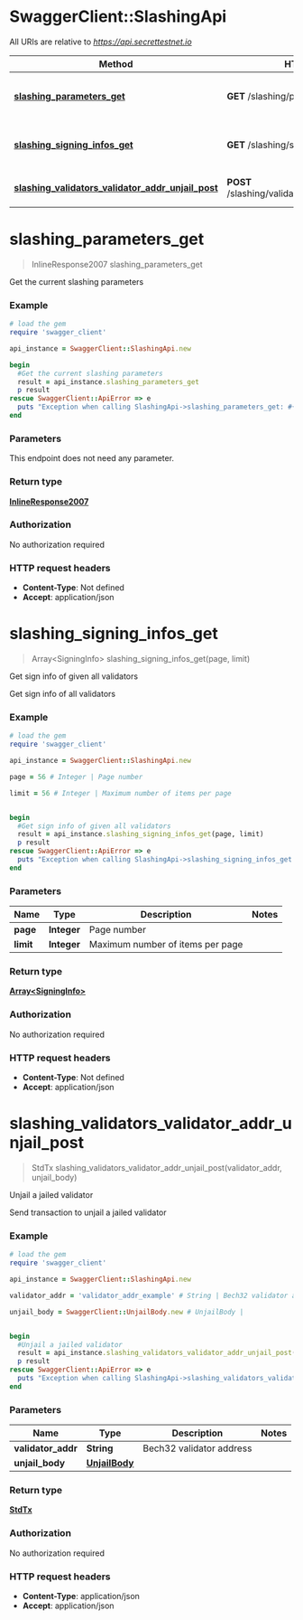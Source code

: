 # SwaggerClient::SlashingApi

All URIs are relative to *https://api.secrettestnet.io*

Method | HTTP request | Description
------------- | ------------- | -------------
[**slashing_parameters_get**](SlashingApi.md#slashing_parameters_get) | **GET** /slashing/parameters | Get the current slashing parameters
[**slashing_signing_infos_get**](SlashingApi.md#slashing_signing_infos_get) | **GET** /slashing/signing_infos | Get sign info of given all validators
[**slashing_validators_validator_addr_unjail_post**](SlashingApi.md#slashing_validators_validator_addr_unjail_post) | **POST** /slashing/validators/{validatorAddr}/unjail | Unjail a jailed validator


# **slashing_parameters_get**
> InlineResponse2007 slashing_parameters_get

Get the current slashing parameters

### Example
```ruby
# load the gem
require 'swagger_client'

api_instance = SwaggerClient::SlashingApi.new

begin
  #Get the current slashing parameters
  result = api_instance.slashing_parameters_get
  p result
rescue SwaggerClient::ApiError => e
  puts "Exception when calling SlashingApi->slashing_parameters_get: #{e}"
end
```

### Parameters
This endpoint does not need any parameter.

### Return type

[**InlineResponse2007**](InlineResponse2007.md)

### Authorization

No authorization required

### HTTP request headers

 - **Content-Type**: Not defined
 - **Accept**: application/json



# **slashing_signing_infos_get**
> Array&lt;SigningInfo&gt; slashing_signing_infos_get(page, limit)

Get sign info of given all validators

Get sign info of all validators

### Example
```ruby
# load the gem
require 'swagger_client'

api_instance = SwaggerClient::SlashingApi.new

page = 56 # Integer | Page number

limit = 56 # Integer | Maximum number of items per page


begin
  #Get sign info of given all validators
  result = api_instance.slashing_signing_infos_get(page, limit)
  p result
rescue SwaggerClient::ApiError => e
  puts "Exception when calling SlashingApi->slashing_signing_infos_get: #{e}"
end
```

### Parameters

Name | Type | Description  | Notes
------------- | ------------- | ------------- | -------------
 **page** | **Integer**| Page number | 
 **limit** | **Integer**| Maximum number of items per page | 

### Return type

[**Array&lt;SigningInfo&gt;**](SigningInfo.md)

### Authorization

No authorization required

### HTTP request headers

 - **Content-Type**: Not defined
 - **Accept**: application/json



# **slashing_validators_validator_addr_unjail_post**
> StdTx slashing_validators_validator_addr_unjail_post(validator_addr, unjail_body)

Unjail a jailed validator

Send transaction to unjail a jailed validator

### Example
```ruby
# load the gem
require 'swagger_client'

api_instance = SwaggerClient::SlashingApi.new

validator_addr = 'validator_addr_example' # String | Bech32 validator address

unjail_body = SwaggerClient::UnjailBody.new # UnjailBody | 


begin
  #Unjail a jailed validator
  result = api_instance.slashing_validators_validator_addr_unjail_post(validator_addr, unjail_body)
  p result
rescue SwaggerClient::ApiError => e
  puts "Exception when calling SlashingApi->slashing_validators_validator_addr_unjail_post: #{e}"
end
```

### Parameters

Name | Type | Description  | Notes
------------- | ------------- | ------------- | -------------
 **validator_addr** | **String**| Bech32 validator address | 
 **unjail_body** | [**UnjailBody**](UnjailBody.md)|  | 

### Return type

[**StdTx**](StdTx.md)

### Authorization

No authorization required

### HTTP request headers

 - **Content-Type**: application/json
 - **Accept**: application/json



